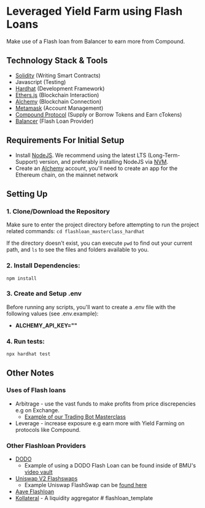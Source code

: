 # Leveraged Yield Farm using Flash Loans

Make use of a Flash loan from Balancer to earn more from Compound. 

## Technology Stack & Tools

- [Solidity](https://docs.soliditylang.org/en/v0.8.17/) (Writing Smart Contracts)
- Javascript (Testing)
- [Hardhat](https://hardhat.org/) (Development Framework)
- [Ethers.js](https://docs.ethers.io/v5/) (Blockchain Interaction)
- [Alchemy](https://www.alchemy.com/) (Blockchain Connection)
- [Metamask](https://metamask.io/) (Account Management)
- [Compound Protocol](https://app.compound.finance/) (Supply or Borrow Tokens and Earn cTokens)
- [Balancer](https://docs.balancer.fi/guides/arbitrageurs/flash-loans.html) (Flash Loan Provider)

## Requirements For Initial Setup
- Install [NodeJS](https://nodejs.org/en/). We recommend using the latest LTS (Long-Term-Support) version, and preferably installing NodeJS via [NVM](https://github.com/nvm-sh/nvm#intro).
- Create an [Alchemy](https://www.alchemy.com/) account, you'll need to create an app for the Ethereum chain, on the mainnet network

## Setting Up
### 1. Clone/Download the Repository
Make sure to enter the project directory before attempting to run the project related commands:
`cd flashloan_masterclass_hardhat`

If the directory doesn't exist, you can execute `pwd` to find out your current path, and `ls` to see the files and folders available to you.

### 2. Install Dependencies:
`npm install`

### 3. Create and Setup .env
Before running any scripts, you'll want to create a .env file with the following values (see .env.example):

- **ALCHEMY_API_KEY=""**

### 4. Run tests:
`npx hardhat test`

## Other Notes
### Uses of Flash loans
  * Arbitrage - use the vast funds to make profits from price discrepencies e.g on Exchange.
    - [Example of our Trading Bot Masterclass](https://dappuniversity.teachable.com/courses/940808/lectures/24527435)
  * Leverage - increase exposure e.g earn more with Yield Farming on protocols like Compound.
  
### Other Flashloan Providers 
  * [DODO](https://docs.dodoex.io/english/contracts/dodo-v1-v2/guides/flash-loan)
    - Example of using a DODO Flash Loan can be found inside of BMU's [video vault](https://dappuniversity.teachable.com/courses/blockchain-mastery-university/lectures/39147770)
  * [Uniswap V2 Flashswaps](https://docs.uniswap.org/protocol/V2/concepts/core-concepts/flash-swaps)
    - Example Uniswap FlashSwap can be [found here](https://github.com/Uniswap/uniswap-v2-periphery/blob/master/contracts/examples/ExampleFlashSwap.sol)
  * [Aave Flashloan](https://docs.aave.com/developers/guides/flash-loans)
  * [Kollateral](https://www.kollateral.co/) - A liquidity aggregator # flashloan_template
